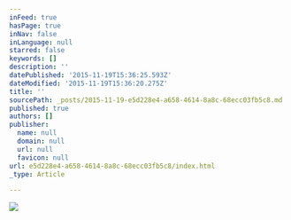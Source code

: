 ```yaml
---
inFeed: true
hasPage: true
inNav: false
inLanguage: null
starred: false
keywords: []
description: ''
datePublished: '2015-11-19T15:36:25.593Z'
dateModified: '2015-11-19T15:36:20.275Z'
title: ''
sourcePath: _posts/2015-11-19-e5d228e4-a658-4614-8a8c-68ecc03fb5c8.md
published: true
authors: []
publisher:
  name: null
  domain: null
  url: null
  favicon: null
url: e5d228e4-a658-4614-8a8c-68ecc03fb5c8/index.html
_type: Article

---
```

![](https://the-grid-user-content.s3-us-west-2.amazonaws.com/59a9af6c-2b2c-4483-a8e4-cd1a11f4391d.gif)